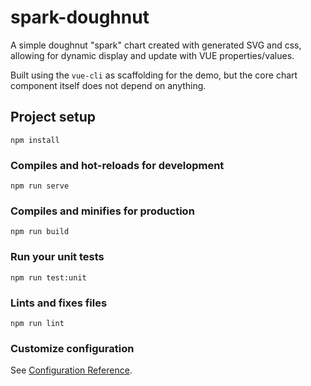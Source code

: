 # spark-doughnut

A simple doughnut "spark" chart created with generated SVG and css,
allowing for dynamic display and update with VUE properties/values.

Built using the `vue-cli` as scaffolding for the demo, but the core chart component itself does not depend on anything.

## Project setup
```
npm install
```

### Compiles and hot-reloads for development
```
npm run serve
```

### Compiles and minifies for production
```
npm run build
```

### Run your unit tests
```
npm run test:unit
```

### Lints and fixes files
```
npm run lint
```

### Customize configuration
See [Configuration Reference](https://cli.vuejs.org/config/).
